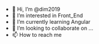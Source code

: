- 👋 Hi, I’m @dim2019
- 👀 I’m interested in Front_End
- 🌱 I’m currently learning Angular
- 💞️ I’m looking to collaborate on ...
- 📫 How to reach me 

<!---
dim2019/dim2019 is a ✨ special ✨ repository because its `README.md` (this file) appears on your GitHub profile.
You can click the Preview link to take a look at your changes.
--->
